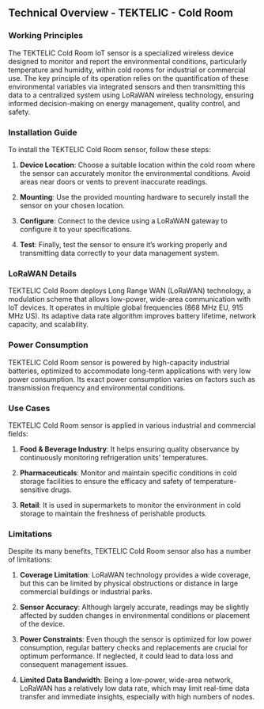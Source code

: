 ## Technical Overview - TEKTELIC - Cold Room

### Working Principles
The TEKTELIC Cold Room IoT sensor is a specialized wireless device designed to monitor and report the environmental conditions, particularly temperature and humidity, within cold rooms for industrial or commercial use. The key principle of its operation relies on the quantification of these environmental variables via integrated sensors and then transmitting this data to a centralized system using LoRaWAN wireless technology, ensuring informed decision-making on energy management, quality control, and safety.

### Installation Guide
To install the TEKTELIC Cold Room sensor, follow these steps:

1. **Device Location**: Choose a suitable location within the cold room where the sensor can accurately monitor the environmental conditions. Avoid areas near doors or vents to prevent inaccurate readings.

2. **Mounting**: Use the provided mounting hardware to securely install the sensor on your chosen location. 

3. **Configure**: Connect to the device using a LoRaWAN gateway to configure it to your specifications.

4. **Test**: Finally, test the sensor to ensure it’s working properly and transmitting data correctly to your data management system.

### LoRaWAN Details
TEKTELIC Cold Room deploys Long Range WAN (LoRaWAN) technology, a modulation scheme that allows low-power, wide-area communication with IoT devices. It operates in multiple global frequencies (868 MHz EU, 915 MHz US). Its adaptive data rate algorithm improves battery lifetime, network capacity, and scalability.

### Power Consumption
TEKTELIC Cold Room sensor is powered by high-capacity industrial batteries, optimized to accommodate long-term applications with very low power consumption. Its exact power consumption varies on factors such as transmission frequency and environmental conditions.

### Use Cases
TEKTELIC Cold Room sensor is applied in various industrial and commercial fields:

1. **Food & Beverage Industry**: It helps ensuring quality observance by continuously monitoring refrigeration units’ temperatures.  

2. **Pharmaceuticals**: Monitor and maintain specific conditions in cold storage facilities to ensure the efficacy and safety of temperature-sensitive drugs.

3. **Retail**: It is used in supermarkets to monitor the environment in cold storage to maintain the freshness of perishable products.

### Limitations
Despite its many benefits, TEKTELIC Cold Room sensor also has a number of limitations:

1. **Coverage Limitation**: LoRaWAN technology provides a wide coverage, but this can be limited by physical obstructions or distance in large commercial buildings or industrial parks.

2. **Sensor Accuracy**: Although largely accurate, readings may be slightly affected by sudden changes in environmental conditions or placement of the device.

3. **Power Constraints**: Even though the sensor is optimized for low power consumption, regular battery checks and replacements are crucial for optimum performance. If neglected, it could lead to data loss and consequent management issues.

4. **Limited Data Bandwidth**: Being a low-power, wide-area network, LoRaWAN has a relatively low data rate, which may limit real-time data transfer and immediate insights, especially with high numbers of nodes.